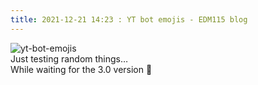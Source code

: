 ```yaml
---
title: 2021-12-21 14:23 : YT bot emojis - EDM115 blog
---
```


![yt-bot-emojis](~/assets/img/blog/2021/12-21-yt-bot-emojis.webp)  
Just testing random things…  
While waiting for the 3.0 version :see_no_evil:
